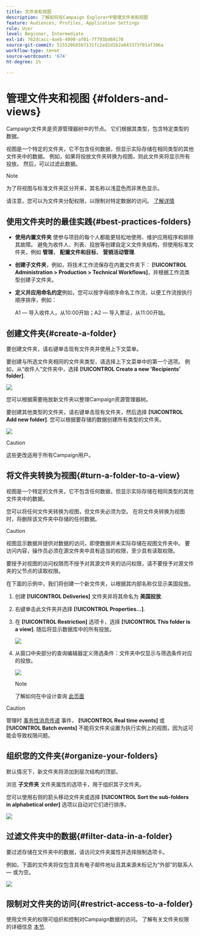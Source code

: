 ```yaml
---
title: 文件夹和视图
description: 了解如何在Campaign Explorer中管理文件夹和视图
feature: Audiences, Profiles, Application Settings
role: User
level: Beginner, Intermediate
exl-id: 762dcacc-4aeb-4990-af01-7f793bd69170
source-git-commit: 515520bb5b7131fc2ed2d1b2a843373f01af306a
workflow-type: tm+mt
source-wordcount: '674'
ht-degree: 1%

---
```


# 管理文件夹和视图 {#folders-and-views}

Campaign文件夹是资源管理器树中的节点。 它们根据其类型，包含特定类型的数据。

视图是一个特定的文件夹，它不包含任何数据，但显示实际存储在相同类型的其他文件夹中的数据。 例如，如果将投放文件夹转换为视图，则此文件夹将显示所有投放。 然后，可以过滤此数据。


>[!NOTE]
>为了将视图与标准文件夹区分开来，其名称以浅蓝色而非黑色显示。
>

请注意，您可以为文件夹分配权限，以限制对特定数据的访问。 [了解详情](#restrict-access-to-a-folder)

## 使用文件夹时的最佳实践{#best-practices-folders}

* **使用内置文件夹** 使参与项目的每个人都能更轻松地使用、维护应用程序和排除其故障。 避免为收件人、列表、投放等创建自定义文件夹结构，但使用标准文件夹，例如 **管理**， **配置文件和目标**， **营销活动管理**.

* **创建子文件夹**，例如，将技术工作流保存在内置文件夹下： **[!UICONTROL Administration > Production > Technical Workflows]**，并根据工作流类型创建子文件夹。

* **定义并应用命名约定**&#x200B;例如，您可以按字母顺序命名工作流，以便工作流按执行顺序排序，例如：

  A1 — 导入收件人，从10:00开始；A2 — 导入票证，从11:00开始。

## 创建文件夹{#create-a-folder}

要创建文件夹，请右键单击现有文件夹并使用上下文菜单。

要创建与所选文件夹相同的文件夹类型，请选择上下文菜单中的第一个选项。 例如，从“收件人”文件夹中，选择 **[!UICONTROL Create a new 'Recipients' folder]**.

![](assets/create-recipient-folder.png)

您可以根据需要拖放新文件夹以整理Campaign资源管理器树。

要创建其他类型的文件夹，请右键单击现有文件夹，然后选择 **[!UICONTROL Add new folder]**. 您可以根据要存储的数据创建所有类型的文件夹。

![](assets/add-new-folder.png)

>[!CAUTION]
>这些更改适用于所有Campaign用户。
>

## 将文件夹转换为视图{#turn-a-folder-to-a-view}

视图是一个特定的文件夹，它不包含任何数据，但显示实际存储在相同类型的其他文件夹中的数据。

您可以将任何文件夹转换为视图，但文件夹必须为空。 在将文件夹转换为视图时，将删除该文件夹中存储的任何数据。

>[!CAUTION]
>
>视图显示数据并提供对数据的访问，即使数据并未实际存储在视图文件夹中。 要访问内容，操作员必须在源文件夹中具有适当的权限，至少具有读取权限。
>
>要授予对视图的访问权限而不授予对其源文件夹的访问权限，请不要授予对源文件夹的父节点的读取权限。

在下面的示例中，我们将创建一个新文件夹，以根据其内部名称仅显示美国投放。

1. 创建 **[!UICONTROL Deliveries]** 文件夹并将其命名为 **美国投放**.
1. 右键单击此文件夹并选择 **[!UICONTROL Properties...]**.
1. 在 **[!UICONTROL Restriction]** 选项卡，选择 **[!UICONTROL This folder is a view]**. 随后将显示数据库中的所有投放。

   ![](assets/this-folder-is-a-view.png)

1. 从窗口中央部分的查询编辑器定义筛选条件：文件夹中仅显示与筛选条件对应的投放。

   ![](assets/filter-view.png)

   >[!NOTE]
   >
   >了解如何在中设计查询 [此页面](create-filters.md#advanced-filters)


>[!CAUTION]
>
>管理时 [事务性消息传递](../send/transactional.md) 事件， **[!UICONTROL Real time events]** 或 **[!UICONTROL Batch events]** 不能将文件夹设置为执行实例上的视图，因为这可能会导致权限问题。

## 组织您的文件夹{#organize-your-folders}

默认情况下，新文件夹将添加到层次结构的顶部。

浏览 **子文件夹** 文件夹属性的选项卡，用于组织其子文件夹。

您可以使用右侧的箭头移动文件夹或选择 **[!UICONTROL Sort the sub-folders in alphabetical order]** 选项以自动对它们进行排序。

![](assets/sort-folders.png)


## 过滤文件夹中的数据{#filter-data-in-a-folder}

要过滤存储在文件夹中的数据，请访问文件夹属性并选择限制选项卡。

例如，下面的文件夹将仅包含具有电子邮件地址且其来源未标记为“外部”的联系人 — 或为空。

![](assets/add-a-filter-to-a-folder.png)


## 限制对文件夹的访问{#restrict-access-to-a-folder}

使用文件夹的权限可组织和控制对Campaign数据的访问。 了解有关文件夹权限的详细信息 [本节](../start/folder-permissions.md).
